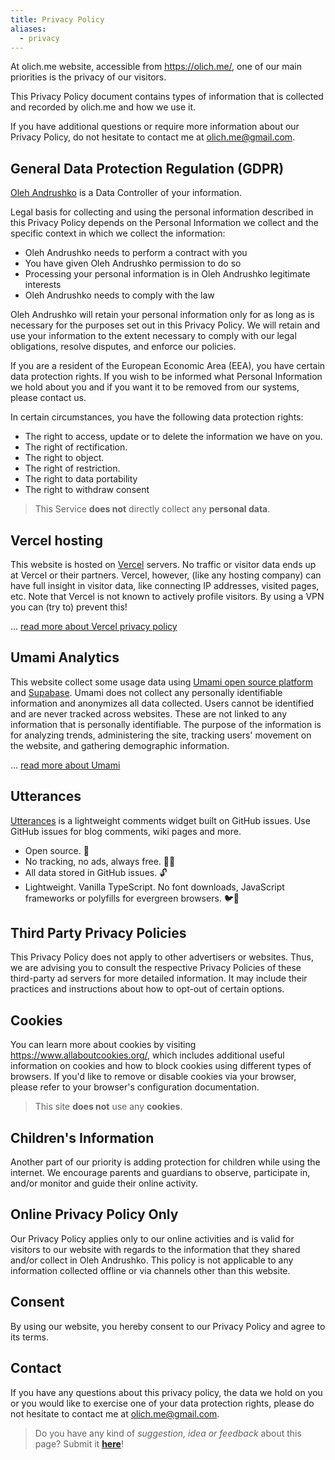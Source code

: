 ```yaml
---
title: Privacy Policy
aliases:
  - privacy
---
```


At olich.me website, accessible from https://olich.me/, one of our main priorities is the privacy of our visitors. 

This Privacy Policy document contains types of information that is collected and recorded by olich.me and how we use it.

If you have additional questions or require more information about our Privacy Policy, do not hesitate to contact me at olich.me@gmail.com. 

## General Data Protection Regulation (GDPR)

[Oleh Andrushko](/about) is a Data Controller of your information.

Legal basis for collecting and using the personal information described in this Privacy Policy depends on the Personal Information we collect and the specific context in which we collect the information:

- Oleh Andrushko needs to perform a contract with you
- You have given Oleh Andrushko permission to do so
- Processing your personal information is in Oleh Andrushko legitimate interests
- Oleh Andrushko needs to comply with the law

Oleh Andrushko will retain your personal information only for as long as is necessary for the purposes set out in this Privacy Policy. We will retain and use your information to the extent necessary to comply with our legal obligations, resolve disputes, and enforce our policies.

If you are a resident of the European Economic Area (EEA), you have certain data protection rights. If you wish to be informed what Personal Information we hold about you and if you want it to be removed from our systems, please contact us.

In certain circumstances, you have the following data protection rights:

- The right to access, update or to delete the information we have on you.
- The right of rectification.
- The right to object.
- The right of restriction.
- The right to data portability
- The right to withdraw consent

> This Service **does not** directly collect any **personal data**. 

## Vercel hosting
This website is hosted on [Vercel](https://vercel.com/) servers. No traffic or visitor data ends up at Vercel or their partners. Vercel, however, (like any hosting company) can have full insight in visitor data, like connecting IP addresses, visited pages, etc. Note that Vercel is not known to actively profile visitors. By using a VPN you can (try to) prevent this!

... [read more about Vercel privacy policy](https://vercel.com/legal/privacy-policy)

## Umami Analytics
This website collect some usage data using [Umami open source platform](https://umami.is/) and [Supabase](https://supabase.io/). Umami does not collect any personally identifiable information and anonymizes all data collected. Users cannot be identified and are never tracked across websites. These are not linked to any information that is personally identifiable. The purpose of the information is for analyzing trends, administering the site, tracking users' movement on the website, and gathering demographic information.

... [read more about Umami](https://umami.is/docs/faq)

## Utterances

[Utterances](https://utteranc.es/) is a lightweight comments widget built on GitHub issues. Use GitHub issues for blog comments, wiki pages and more. 
- Open source. 🙌
- No tracking, no ads, always free. 📡🚫
- All data stored in GitHub issues. 🔓
- Lightweight. Vanilla TypeScript. No font downloads, JavaScript frameworks or polyfills for evergreen browsers. 🐦🌲

## Third Party Privacy Policies
This Privacy Policy does not apply to other advertisers or websites. Thus, we are advising you to consult the respective Privacy Policies of these third-party ad servers for more detailed information. It may include their practices and instructions about how to opt-out of certain options.

## Cookies

You can learn more about cookies by visiting https://www.allaboutcookies.org/, which includes additional useful information on cookies and how to block cookies using different types of browsers.
If you'd like to remove or disable cookies via your browser, please refer to your browser's configuration documentation. 

> This site **does not** use any **cookies**.

## Children's Information
Another part of our priority is adding protection for children while using the internet. We encourage parents and guardians to observe, participate in, and/or monitor and guide their online activity.

## Online Privacy Policy Only
Our Privacy Policy applies only to our online activities and is valid for visitors to our website with regards to the information that they shared and/or collect in Oleh Andrushko. This policy is not applicable to any information collected offline or via channels other than this website.

## Consent
By using our website, you hereby consent to our Privacy Policy and agree to its terms.

## Contact
If you have any questions about this privacy policy, the data we hold on you or you would like to exercise one of your data protection rights, please do not hesitate to contact me at olich.me@gmail.com.

> Do you have any kind of *suggestion, idea or feedback* about this page? Submit it **[here](https://github.com/olich97/personal-website/issues/new)**!

